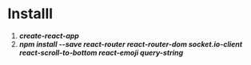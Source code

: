 # Installl

1. ***create-react-app***
2. ***npm install --save react-router react-router-dom socket.io-client react-scroll-to-bottom react-emoji query-string***
